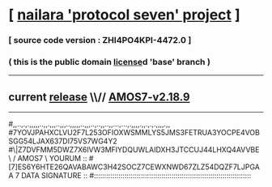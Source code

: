 
# [ [nailara 'protocol seven' project](http://nailara.network/) ]

### [ source code version : ZHI4PO4KPI-4472.0 ]

### ( this is the public domain [license](../license)d 'base' branch )
---
## current [release](https://github.com/nailara-technologies/protocol-7/releases) \\\\// [AMOS7-v2.18.9](https://github.com/nailara-technologies/protocol-7/releases/tag/AMOS7-v2.18.9)
---

#,,..,.,.,,,,,..,,.,,,..,,,..,,,,,..,,,..,..,,..,,...,...,.,,,,.,,.,.,.,,,,.,,
#7YOVJPAHXCLVU2F7L253OFIOXWSMMLYS5JMS3FETRUA3YOCPE4VOBSGG54LJAX637DI75VS7WG4Y2
#\\\|Z7DVFMM5DWZ7X6IVW3MFIYDQUWLAIDXH3JTCCUJ44LHXQ4AVVBE \ / AMOS7 \ YOURUM ::
#\[7]ES6Y6HTE26QAVABAWC3H42SOCZ7CEWXNWD67ZLZ54DQZF7LJPGAA 7  DATA SIGNATURE ::
#:::::::::::::::::::::::::::::::::::::::::::::::::::::::::::::::::::::::::::::

